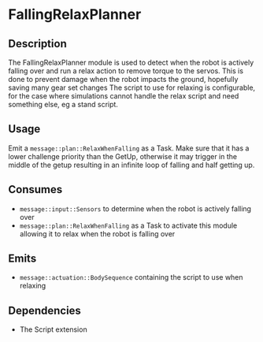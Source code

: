 # FallingRelaxPlanner

## Description

The FallingRelaxPlanner module is used to detect when the robot is actively falling over and run a relax action to remove torque to the servos.
This is done to prevent damage when the robot impacts the ground, hopefully saving many gear set changes
The script to use for relaxing is configurable, for the case where simulations cannot handle the relax script and need something else, eg a stand script.

## Usage

Emit a `message::plan::RelaxWhenFalling` as a Task.
Make sure that it has a lower challenge priority than the GetUp, otherwise it may trigger in the middle of the getup resulting in an infinite loop of falling and half getting up.

## Consumes

- `message::input::Sensors` to determine when the robot is actively falling over
- `message::plan::RelaxWhenFalling` as a Task to activate this module allowing it to relax when the robot is falling over

## Emits

- `message::actuation::BodySequence` containing the script to use when relaxing

## Dependencies

- The Script extension
